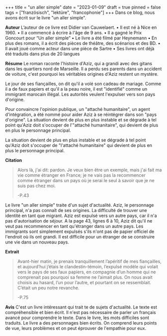 +++
title = "un aller simple"
date = "2023-01-09"
draft = true
pinned = false
tags = ["französisch", "lektüre", "francophonie"]
+++
Dans ce blog, nous avons écrit sur le livre "un aller simple".

**Auteur**
L’auteur de ce livre est Didier van Cauwelaert. 
•	Il est né à Nice en 1960.
•	Il a commencé à écrire à l'âge de 9 ans.
•	Il a gagné le Prix Goncourt pour “Un aller simple”
•	Le livre a été filmé par Heynemann
•	En plus des romans, il a écrit des pièces de théâtre, des scénarios et des BD.
•	Il avait joué comme acteur dans une pièce de Sartre
•	Ses livres ont déjà été traduits dans plus de 20 langues

**Résume**
Le roman raconte l'histoire d'Aziz, qui a grandi avec des gitans dans les quartiers nord de Marseille. Il a perdu ses parents dans un accident de voiture, c'est pourquoi les véritables origines d'Aziz restent un mystère.  

Le jour de ses fiançailles, on dit qu'il a volé son cadeau de mariage. Comme il a de faux papiers et qu'il a la peau noire, il est "identifié" comme un immigrant marocain illégal. Les autorités veulent l'expulser vers son pays d'origine.  

Pour convaincre l'opinion publique, un "attaché humanitaire", un agent d'intégration, a été nommé pour aider Aziz à se réintégrer dans son "pays d'origine". La situation devient de plus en plus instable et se dégrade à tel point qu'Aziz doit s'occuper de l'"attaché humanitaire", qui devient de plus en plus le personnage principal.  

La situation devient de plus en plus instable et se dégrade à tel point qu'Aziz doit s'occuper de "l'attaché humanitaire" qui devient de plus en plus le personnage principal. 

**Citation**

> Alors là, j'ai dit: pardon. Je veux bien être un exemple, mais j'ai fait ma vie comme étranger en France; je ne vais pas la recommencer comme étranger dans un pays où je serai le seul à savoir que je ne suis pas chez moi. 
>
> \-P.43

Le livre "un aller simple" traite d'un sujet d'actualité. Aziz, le personnage principal, n'a pas connaît de ses origines. La difficulté de trouver une identité en tant que migrant. Aziz est expulsé vers un autre pays, car il n'a pas d'autorisation de séjour. A la page 43, lignes 6 à 10, Aziz dit qu'il ne veut pas recommencer en tant qu'étranger dans un autre pays. Les immigrants sont simplement expulsés s'ils n'ont pas de papier officiel de l'endroit où ils ont grandi. Il est difficile pour un étranger de se construire une vie dans un nouveau pays.

**Extrait**

> Avant-hier matin, je prenais tranquillement l’apéritif de mes fiançailles, et
> aujourd’hui j’étais le clandestin-témoin, l’expulsé modèle qui volait vers le
> pays de ses faux papiers, en compagnie d’un homme qui ne comprenait pas
> pourquoi sa femme ne l’aimait plus. On nous avait choisis au hasard, l’un pour
> l’autre, et pourtant on se ressemblait. C’était un peu notre revanche. 
>
> \-P.75

**Avis** 
C'est un livre intéressant qui trait te de sujets d'actualité. Le texte est compréhensible et bien écrit. Il n'est pas nécessaire de parler un français avancé pour comprendre le texte. Dans le livre, les mots difficiles sont traduits. Le livre a des personnages bien écrits. On comprend leurs points de vue, leurs problèmes et on peut éprouver de l'empathie pour eux.